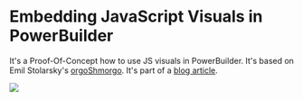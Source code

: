 Embedding JavaScript Visuals in PowerBuilder
==========================

It's a Proof-Of-Concept how to use JS visuals in PowerBuilder. It's based on Emil Stolarsky's  [orgoShmorgo](https://github.com/EmilS/orgoShmorgo). It's part of a  [blog article](http://scn.sap.com/people/benjaminkemner/blog/2014/10/13/embedding-javascript-in-powerbuilder).

![](http://www.devbar.de/wp-content/uploads/2014/10/JsExample.png)





